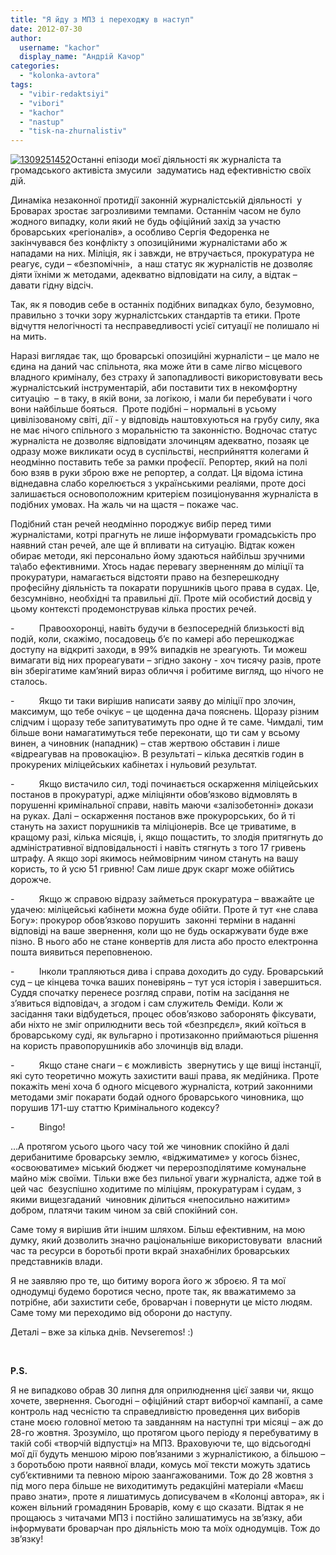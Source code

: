```yaml
---
title: "Я йду з МПЗ і переходжу в наступ"
date: 2012-07-30
author: 
  username: "kachor"
  display_name: "Андрій Качор"
categories: 
  - "kolonka-avtora"
tags: 
  - "vibir-redaktsiyi"
  - "vibori"
  - "kachor"
  - "nastup"
  - "tisk-na-zhurnalistiv"
---
```


[![](https://mpz.brovary.org/wp-content/uploads/2012/07/1309251452.jpg "1309251452")](https://mpz.brovary.org/wp-content/uploads/2012/07/1309251452.jpg)Останні епізоди моєї діяльності як журналіста та громадського активіста змусили  задуматись над ефективністю своїх дій.

Динаміка незаконної протидії законній журналістській діяльності  у Броварах зростає загрозливими темпами. Останнім часом не було жодного випадку, коли який не будь офіційний захід за участю броварських «регіоналів», а особливо Сергія Федоренка не закінчувався без конфлікту з опозиційними журналістами або ж нападами на них. Міліція, як і завжди, не втручається, прокуратура не реагує, суди – «безпомічні»,  а наш статус як журналістів не дозволяє діяти їхніми ж методами, адекватно відповідати на силу, а відтак – давати гідну відсіч.

Так, як я поводив себе в останніх подібних випадках було, безумовно, правильно з точки зору журналістських стандартів та етики. Проте відчуття нелогічності та несправедливості усієї ситуації не полишало ні на мить.

Наразі виглядає так, що броварські опозиційні журналісти – це мало не єдина на даний час спільнота, яка може йти в саме лігво місцевого владного криміналу, без страху й запопадливості використовувати весь журналістський інструментарій, аби поставити тих в некомфортну ситуацію  – в таку, в якій вони, за логікою, і мали би перебувати і чого вони найбільше бояться.  Проте подібні – нормальні в усьому цивілізованому світі, дії - у відповідь наштовхуються на грубу силу, яка не має нічого спільного з моральністю та законністю. Водночас статус журналіста не дозволяє відповідати злочинцям адекватно, позаяк це одразу може викликати осуд в суспільстві, несприйняття колегами й неодмінно поставить тебе за рамки професії. Репортер, який на полі бою взяв в руки зброю вже не репортер, а солдат. Ця відома істина віднедавна слабо корелюється з українськими реаліями, проте досі залишається основоположним критерієм позиціонування журналіста в подібних умовах. На жаль чи на щастя – покаже час.

Подібний стан речей неодмінно породжує вибір перед тими журналістами, котрі прагнуть не лише інформувати громадськість про наявний стан речей, але ще й впливати на ситуацію. Відтак кожен обирає методи, які персонально йому здаються найбільш зручними та\\або ефективними. Хтось надає перевагу зверненням до міліції та прокуратури, намагається відстояти право на безперешкодну професійну діяльність та покарати порушників цього права в судах. Це, безсумнівно, необхідні та правильні дії. Проте мій особистий досвід у цьому контексті продемонстрував кілька простих речей.

\-          Правоохоронці, навіть будучи в безпосередній близькості від подій, коли, скажімо, посадовець б’є по камері або перешкоджає доступу на відкриті заходи, в 99% випадків не зреагують. Ти можеш вимагати від них прореагувати – згідно закону - хоч тисячу разів, проте він зберігатиме кам’яний вираз обличчя і робитиме вигляд, що нічого не сталось.

\-          Якщо ти таки вирішив написати заяву до міліції про злочин, максимум, що тебе очікує – це щоденна дача пояснень. Щоразу різним слідчим і щоразу тебе запитуватимуть про одне й те саме. Чимдалі, тим більше вони намагатимуться тебе переконати, що ти сам у всьому винен, а чиновник (нападник) – став жертвою обставин і лише «відреагував на провокацію». В результаті – кілька десятків годин в прокурених міліцейських кабінетах і нульовий результат.

\-          Якщо вистачило сил, тоді починається оскарження міліцейських постанов в прокуратурі, адже міліціянти обов’язково відмовлять в порушенні кримінальної справи, навіть маючи «залізобетонні» докази на руках. Далі – оскарження постанов вже прокурорських, бо й ті стануть на захист порушників та міліціонерів. Все це триватиме, в кращому разі, кілька місяців, і, якщо пощастить, то злодія притягнуть до адміністративної відповідальності і навіть стягнуть з того 17 гривень штрафу. А якщо зорі якимось неймовірним чином стануть на вашу користь, то й усю 51 гривню! Сам лише друк скарг може обійтись дорожче.

\-          Якщо ж справою відразу займеться прокуратура – вважайте це удачею: міліцейські кабінети можна буде обійти. Проте й тут «не слава Богу»: прокурор обов’язково порушить  законні терміни в наданні відповіді на ваше звернення, коли що не будь оскаржувати буде вже пізно. В нього або не стане конвертів для листа або просто електронна пошта виявиться переповненою.

\-          Інколи трапляються дива і справа доходить до суду. Броварський суд – це кінцева точка ваших поневірянь – тут уся історія і завершиться. Суддя спочатку перенесе розгляд справи, потім на засідання не з’явиться відповідач, а згодом і сам служитель Феміди. Коли ж засідання таки відбудеться, процес обов’язково заборонять фіксувати, аби ніхто не зміг оприлюднити весь той «безпрєдєл», який коїться в броварському суді, як вульгарно і протизаконно приймаються рішення на користь правопорушників або злочинців від влади.

\-          Якщо стане снаги – є можливість  звернутись у ще вищі інстанції, які суто теоретично можуть захистити ваші права, як медійника. Проте покажіть мені хоча б одного місцевого журналіста, котрий законними методами зміг покарати бодай одного броварського чиновника, що порушив 171-шу статтю Кримінального кодексу?

\-          Bingo!

…А протягом усього цього часу той же чиновник спокійно й далі дерибанитиме броварську землю, «віджиматиме» у когось бізнес, «освоюватиме» міський бюджет чи перерозподілятиме комунальне майно між своїми. Тільки вже без пильної уваги журналіста, адже той в цей час  безуспішно ходитиме по міліціям, прокуратурам і судам, з якими вищезгаданий  чиновник ділиться «непосильно нажитим» добром, платячи таким чином за свій спокійний сон.

Саме тому я вирішив йти іншим шляхом. Більш ефективним, на мою думку, який дозволить значно раціональніше використовувати  власний час та ресурси в боротьбі проти вкрай знахабнілих броварських представників влади.

Я не заявляю про те, що битиму ворога його ж зброєю. Я та мої однодумці будемо боротися чесно, проте так, як вважатимемо за потрібне, аби захистити себе, броварчан і повернути це місто людям. Саме тому ми переходимо від оборони до наступу.

Деталі – вже за кілька днів. Nevseremos! :)

 

**P.S.**

Я не випадково обрав 30 липня для оприлюднення цієї заяви чи, якщо хочете, звернення. Сьогодні – офіційний старт виборчої кампанії, а саме контроль над чесністю та справедливістю проведення цих виборів стане моєю головної метою та завданням на наступні три місяці – аж до 28-го жовтня. Зрозуміло, що протягом цього періоду я перебуватиму в такій собі «творчій відпустці» на МПЗ. Враховуючи те, що відсьогодні мої дії будуть меншою мірою пов’язаними з журналістикою, а більшою – з боротьбою проти наявної влади, комусь мої тексти можуть здатись суб’єктивними та певною мірою заангажованими. Тож до 28 жовтня з під мого пера більше не виходитимуть редакційні матеріали «Маєш право знати», проте я лишатимусь дописувачем в «Колонці автора», як і кожен вільний громадянин Броварів, кому є що сказати. Відтак я не прощаюсь з читачами МПЗ і постійно залишатимусь на зв’язку, аби інформувати броварчан про діяльність мою та моїх однодумців. Тож до зв’язку!
